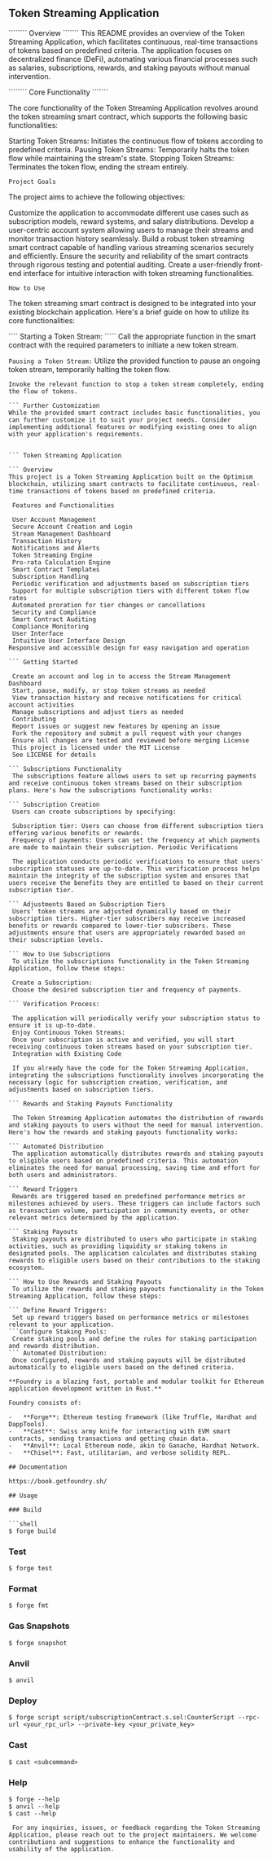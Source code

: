 ##  Token Streaming Application 

````````  Overview  ```````
This README provides an overview of the Token Streaming Application, which facilitates continuous, real-time transactions of tokens based on predefined criteria. The application focuses on decentralized finance (DeFi), automating various financial processes such as salaries, subscriptions, rewards, and staking payouts without manual intervention.

````````  Core Functionality ```````

The core functionality of the Token Streaming Application revolves around the token streaming smart contract, which supports the following basic functionalities:

Starting Token Streams: Initiates the continuous flow of tokens according to predefined criteria.
Pausing Token Streams: Temporarily halts the token flow while maintaining the stream's state.
Stopping Token Streams: Terminates the token flow, ending the stream entirely.

```````` Project Goals  ````````

The project aims to achieve the following objectives:

Customize the application to accommodate different use cases such as subscription models, reward systems, and salary distributions.
Develop a user-centric account system allowing users to manage their streams and monitor transaction history seamlessly.
Build a robust token streaming smart contract capable of handling various streaming scenarios securely and efficiently.
Ensure the security and reliability of the smart contracts through rigorous testing and potential auditing.
Create a user-friendly front-end interface for intuitive interaction with token streaming functionalities.


``````` How to Use ```````

The token streaming smart contract is designed to be integrated into your existing blockchain application. Here's a brief guide on how to utilize its core functionalities:

```` Starting a Token Stream: `````
Call the appropriate function in the smart contract with the required parameters to initiate a new token stream.

```` Pausing a Token Stream: ````
 Utilize the provided function to pause an ongoing token stream, temporarily halting the token flow.

``` Stopping a Token Stream: 
Invoke the relevant function to stop a token stream completely, ending the flow of tokens.

``` Further Customization 
While the provided smart contract includes basic functionalities, you can further customize it to suit your project needs. Consider implementing additional features or modifying existing ones to align with your application's requirements.


``` Token Streaming Application 

``` Overview 
This project is a Token Streaming Application built on the Optimism blockchain, utilizing smart contracts to facilitate continuous, real-time transactions of tokens based on predefined criteria.

 Features and Functionalities

 User Account Management
 Secure Account Creation and Login
 Stream Management Dashboard
 Transaction History
 Notifications and Alerts
 Token Streaming Engine
 Pro-rata Calculation Engine
 Smart Contract Templates
 Subscription Handling
 Periodic verification and adjustments based on subscription tiers
 Support for multiple subscription tiers with different token flow rates
 Automated proration for tier changes or cancellations
 Security and Compliance
 Smart Contract Auditing
 Compliance Monitoring
 User Interface
 Intuitive User Interface Design
Responsive and accessible design for easy navigation and operation

``` Getting Started 

 Create an account and log in to access the Stream Management Dashboard
 Start, pause, modify, or stop token streams as needed
 View transaction history and receive notifications for critical account activities
 Manage subscriptions and adjust tiers as needed
 Contributing
 Report issues or suggest new features by opening an issue
 Fork the repository and submit a pull request with your changes
 Ensure all changes are tested and reviewed before merging License
 This project is licensed under the MIT License
 See LICENSE for details

``` Subscriptions Functionality 
 The subscriptions feature allows users to set up recurring payments and receive continuous token streams based on their subscription plans. Here's how the subscriptions functionality works:

``` Subscription Creation 
 Users can create subscriptions by specifying:

 Subscription tier: Users can choose from different subscription tiers offering various benefits or rewards.
 Frequency of payments: Users can set the frequency at which payments are made to maintain their subscription. Periodic Verifications

 The application conducts periodic verifications to ensure that users' subscription statuses are up-to-date. This verification process helps maintain the integrity of the subscription system and ensures that users receive the benefits they are entitled to based on their current subscription tier.

``` Adjustments Based on Subscription Tiers
 Users' token streams are adjusted dynamically based on their subscription tiers. Higher-tier subscribers may receive increased benefits or rewards compared to lower-tier subscribers. These adjustments ensure that users are appropriately rewarded based on their subscription levels.

``` How to Use Subscriptions 
 To utilize the subscriptions functionality in the Token Streaming Application, follow these steps:

 Create a Subscription:
 Choose the desired subscription tier and frequency of payments.

``` Verification Process: 

 The application will periodically verify your subscription status to ensure it is up-to-date.
 Enjoy Continuous Token Streams:
 Once your subscription is active and verified, you will start receiving continuous token streams based on your subscription tier.
 Integration with Existing Code

 If you already have the code for the Token Streaming Application, integrating the subscriptions functionality involves incorporating the necessary logic for subscription creation, verification, and adjustments based on subscription tiers.

``` Rewards and Staking Payouts Functionality 

 The Token Streaming Application automates the distribution of rewards and staking payouts to users without the need for manual intervention. Here's how the rewards and staking payouts functionality works:

``` Automated Distribution 
 The application automatically distributes rewards and staking payouts to eligible users based on predefined criteria. This automation eliminates the need for manual processing, saving time and effort for both users and administrators.

``` Reward Triggers 
 Rewards are triggered based on predefined performance metrics or milestones achieved by users. These triggers can include factors such as transaction volume, participation in community events, or other relevant metrics determined by the application.

``` Staking Payouts 
 Staking payouts are distributed to users who participate in staking activities, such as providing liquidity or staking tokens in designated pools. The application calculates and distributes staking rewards to eligible users based on their contributions to the staking ecosystem.

``` How to Use Rewards and Staking Payouts 
 To utilize the rewards and staking payouts functionality in the Token Streaming Application, follow these steps:

``` Define Reward Triggers: 
 Set up reward triggers based on performance metrics or milestones relevant to your application.
```Configure Staking Pools:
 Create staking pools and define the rules for staking participation and rewards distribution.
``` Automated Distribution: 
 Once configured, rewards and staking payouts will be distributed automatically to eligible users based on the defined criteria.

**Foundry is a blazing fast, portable and modular toolkit for Ethereum application development written in Rust.**

Foundry consists of:

-   **Forge**: Ethereum testing framework (like Truffle, Hardhat and DappTools).
-   **Cast**: Swiss army knife for interacting with EVM smart contracts, sending transactions and getting chain data.
-   **Anvil**: Local Ethereum node, akin to Ganache, Hardhat Network.
-   **Chisel**: Fast, utilitarian, and verbose solidity REPL.

## Documentation

https://book.getfoundry.sh/

## Usage

### Build

```shell
$ forge build
```

### Test

```shell
$ forge test
```

### Format

```shell
$ forge fmt
```

### Gas Snapshots

```shell
$ forge snapshot
```

### Anvil

```shell
$ anvil
```

### Deploy

```shell
$ forge script script/subscriptionContract.s.sol:CounterScript --rpc-url <your_rpc_url> --private-key <your_private_key>
```

### Cast

```shell
$ cast <subcommand>
```

### Help

```shell
$ forge --help
$ anvil --help
$ cast --help
```

``` Support and Feedback 
 For any inquiries, issues, or feedback regarding the Token Streaming Application, please reach out to the project maintainers. We welcome contributions and suggestions to enhance the functionality and usability of the application.
